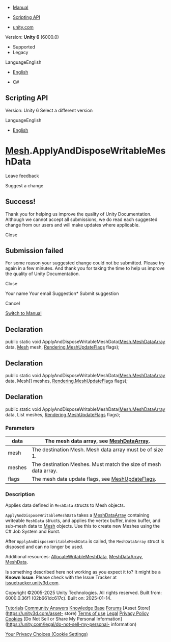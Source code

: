 [ ]()

  * [Manual](../Manual/index.html)
  * [Scripting API](../ScriptReference/index.html)

  * [unity.com](https://unity.com/)

Version: **Unity 6** (6000.0)

  * Supported
  * Legacy

LanguageEnglish

  * [English]()

  * C#

[ ](https://docs.unity3d.com)

## Scripting API

Version: Unity 6 Select a different version

LanguageEnglish

  * [English]()

#  [Mesh](Mesh.html).ApplyAndDisposeWritableMeshData

Leave feedback

Suggest a change

## Success!

Thank you for helping us improve the quality of Unity Documentation. Although
we cannot accept all submissions, we do read each suggested change from our
users and will make updates where applicable.

Close

## Submission failed

For some reason your suggested change could not be submitted. Please <a>try
again</a> in a few minutes. And thank you for taking the time to help us
improve the quality of Unity Documentation.

Close

Your name Your email Suggestion* Submit suggestion

Cancel

[Switch to Manual](../Manual/class-Mesh.html "Go to Mesh Component in the
Manual")

## Declaration

public static void
ApplyAndDisposeWritableMeshData([Mesh.MeshDataArray](Mesh.MeshDataArray.html)
data, [Mesh](Mesh.html) mesh,
[Rendering.MeshUpdateFlags](Rendering.MeshUpdateFlags.html) flags);

## Declaration

public static void
ApplyAndDisposeWritableMeshData([Mesh.MeshDataArray](Mesh.MeshDataArray.html)
data, Mesh[] meshes,
[Rendering.MeshUpdateFlags](Rendering.MeshUpdateFlags.html) flags);

## Declaration

public static void
ApplyAndDisposeWritableMeshData([Mesh.MeshDataArray](Mesh.MeshDataArray.html)
data, List<Mesh> meshes,
[Rendering.MeshUpdateFlags](Rendering.MeshUpdateFlags.html) flags);

### Parameters

data | The mesh data array, see [MeshDataArray](Mesh.MeshDataArray.html).  
---|---  
mesh | The destination Mesh. Mesh data array must be of size 1.  
meshes | The destination Meshes. Must match the size of mesh data array.  
flags | The mesh data update flags, see [MeshUpdateFlags](Rendering.MeshUpdateFlags.html).  
  
### Description

Applies data defined in `MeshData` structs to Mesh objects.

`ApplyAndDisposeWritableMeshData` takes a
[MeshDataArray](Mesh.MeshDataArray.html) containing writeable `MeshData`
structs, and applies the vertex buffer, index buffer, and sub-mesh data to
[Mesh](Mesh.html) objects. Use this to create new Meshes using the C# Job
System and Burst.  
  
After `ApplyAndDisposeWritableMeshData` is called, the `MeshDataArray` struct
is disposed and can no longer be used.  
  
Additional resources:
[AllocateWritableMeshData](Mesh.AllocateWritableMeshData.html),
[MeshDataArray](Mesh.MeshDataArray.html), [MeshData](Mesh.MeshData.html).

Is something described here not working as you expect it to? It might be a
**Known Issue**. Please check with the Issue Tracker at
[issuetracker.unity3d.com](https://issuetracker.unity3d.com).

Copyright ©2005-2025 Unity Technologies. All rights reserved. Built from:
6000.0.36f1 (02b661dc617c). Built on: 2025-01-14.

[Tutorials](https://unity3d.com/learn) [Community
Answers](https://answers.unity3d.com) [Knowledge
Base](https://support.unity3d.com/hc/en-us)
[Forums](https://forum.unity3d.com) [Asset Store](https://unity3d.com/asset-
store) [Terms of use](https://docs.unity3d.com/Manual/TermsOfUse.html)
[Legal](https://unity.com/legal) [Privacy
Policy](https://unity.com/legal/privacy-policy)
[Cookies](https://unity.com/legal/cookie-policy) [Do Not Sell or Share My
Personal Information](https://unity.com/legal/do-not-sell-my-personal-
information)

[Your Privacy Choices (Cookie Settings)](javascript:void\(0\);)

